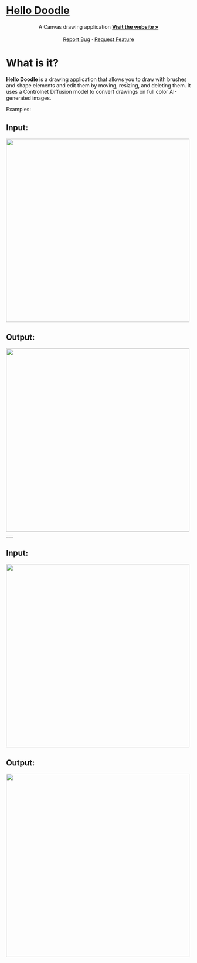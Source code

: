 <br />
<div aligh="center">
  <a href="https://hello-doodle.vercel.app/">
    <h1>Hello Doodle</h1>
  </a>
</div>

<p align="center">
  A Canvas drawing application
  <a href="https://hello-doodle.vercel.app/"><strong>Visit the website »</strong></a>
    <br />
    <br />
    <a href="https://github.com/nocturnalhum/hello-doodle/issues">Report Bug</a>
    ·
    <a href="https://github.com/nocturnalhum/hello-doodle/issues">Request Feature</a>
</p>


# What is it?

**Hello Doodle** is a drawing application that allows you to draw with brushes and shape elements and edit them by moving, resizing, and deleting them.
It uses a Controlnet Diffusion model to convert drawings on full color AI-generated images.

Examples:

## Input: 
<img src="https://sketch-canvas-images.s3.ca-central-1.amazonaws.com/degas_parrot.png" width="500">

## Output:
<img src="https://sketch-canvas-images.s3.ca-central-1.amazonaws.com/output_1_parrot.jpeg" width="500">
___

## Input: 
<img src="https://sketch-canvas-images.s3.ca-central-1.amazonaws.com/astronaut.png" width="500">

## Output:
<img src="https://sketch-canvas-images.s3.ca-central-1.amazonaws.com/astronaut-out.png" width="500">
